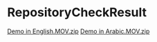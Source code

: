 # RepositoryCheckResult
[Demo in English.MOV.zip](https://github.com/LinaAlmusfir/RepositoryCheckResult/files/10418078/Demo.in.English.MOV.zip)
[Demo in Arabic.MOV.zip](https://github.com/LinaAlmusfir/RepositoryCheckResult/files/10418079/Demo.in.Arabic.MOV.zip)
